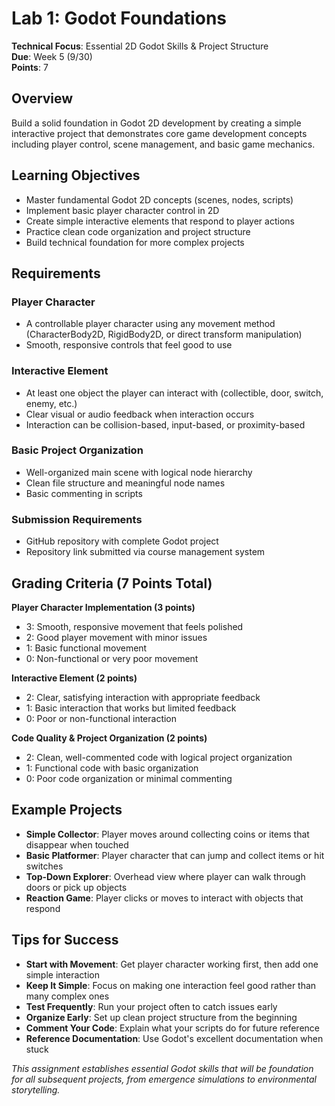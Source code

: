 # Lab 1: Godot Foundations
**Technical Focus**: Essential 2D Godot Skills & Project Structure  
**Due**: Week 5 (9/30)  
**Points**: 7

## Overview
Build a solid foundation in Godot 2D development by creating a simple interactive project that demonstrates core game development concepts including player control, scene management, and basic game mechanics.

## Learning Objectives
- Master fundamental Godot 2D concepts (scenes, nodes, scripts)
- Implement basic player character control in 2D
- Create simple interactive elements that respond to player actions
- Practice clean code organization and project structure
- Build technical foundation for more complex projects

## Requirements

### Player Character
- A controllable player character using any movement method (CharacterBody2D, RigidBody2D, or direct transform manipulation)
- Smooth, responsive controls that feel good to use

### Interactive Element
- At least one object the player can interact with (collectible, door, switch, enemy, etc.)
- Clear visual or audio feedback when interaction occurs
- Interaction can be collision-based, input-based, or proximity-based

### Basic Project Organization
- Well-organized main scene with logical node hierarchy
- Clean file structure and meaningful node names
- Basic commenting in scripts

### Submission Requirements
- GitHub repository with complete Godot project
- Repository link submitted via course management system

## Grading Criteria (7 Points Total)

**Player Character Implementation (3 points)**
- 3: Smooth, responsive movement that feels polished
- 2: Good player movement with minor issues
- 1: Basic functional movement
- 0: Non-functional or very poor movement

**Interactive Element (2 points)**
- 2: Clear, satisfying interaction with appropriate feedback
- 1: Basic interaction that works but limited feedback
- 0: Poor or non-functional interaction

**Code Quality & Project Organization (2 points)**
- 2: Clean, well-commented code with logical project organization
- 1: Functional code with basic organization
- 0: Poor code organization or minimal commenting

## Example Projects
- **Simple Collector**: Player moves around collecting coins or items that disappear when touched
- **Basic Platformer**: Player character that can jump and collect items or hit switches
- **Top-Down Explorer**: Overhead view where player can walk through doors or pick up objects
- **Reaction Game**: Player clicks or moves to interact with objects that respond

## Tips for Success
- **Start with Movement**: Get player character working first, then add one simple interaction
- **Keep It Simple**: Focus on making one interaction feel good rather than many complex ones
- **Test Frequently**: Run your project often to catch issues early
- **Organize Early**: Set up clean project structure from the beginning
- **Comment Your Code**: Explain what your scripts do for future reference
- **Reference Documentation**: Use Godot's excellent documentation when stuck

*This assignment establishes essential Godot skills that will be foundation for all subsequent projects, from emergence simulations to environmental storytelling.*
